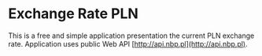 # Exchange Rate PLN
This is a free and simple application presentation the current PLN exchange rate.
Application uses public Web API  [http://api.nbp.pl](http://api.nbp.pl).